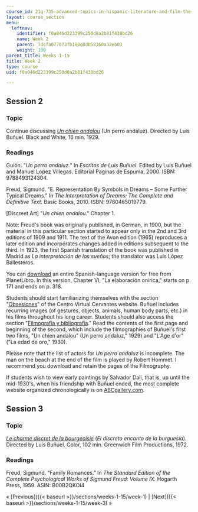```yaml
---
course_id: 21g-735-advanced-topics-in-hispanic-literature-and-film-the-films-of-luis-bunuel-fall-2013
layout: course_section
menu:
  leftnav:
    identifier: f0a046d223399c250d8a2b81f438bd26
    name: Week 2
    parent: 7dcfa077073fb180d8db58360a32eb03
    weight: 100
parent_title: Weeks 1-15
title: Week 2
type: course
uid: f0a046d223399c250d8a2b81f438bd26

---
```


Session 2
---------

### Topic

Continue discussing [_Un chien andalou_](http://www.imdb.com/title/tt0020530/?ref_=nv_sr_1) (Un perro andaluz). Directed by Luis Buñuel. Black and White, 16 min. 1929.

### Readings

Guión. "_Un perro andaluz._" In _Escritos de Luis Buñuel_. Edited by Luis Buñuel and Manuel Lopez Villegas. Editorial Paginas de Espuma, 2000. ISBN: 9788493124304.

Freud, Sigmund. "E. Representation By Symbols in Dreams – Some Further Typical Dreams." In _The Interpretation of Dreams: The Complete and Definitive Text_. Basic Books, 2010. ISBN: 9780465019779.

\[Discreet Art\] "_Un chien andalou_." Chapter 1.

Note: Freud's book was originally published, in German, in 1900, but the material in this particular section started to appear only in the 2nd and 3rd editions of 1909 and 1911. The text of the Avon edition (1965) reproduces a later edition and incorporates changes added in editions subsequent to the third. In 1923, the first Spanish translation of the book was published in Madrid as _La interpretación de los sueños_; the translator was Luis López Ballesteros.

You can [download](http://www.planetalibro.net/ebooks/eam/ebook_view.php?ebooks_books_id=90&&author_letter=&author=&title_letter=%3e) an entire Spanish-language version for free from PlanetLibro. In this version, Chapter VI, "La elaboración onírica," starts on p. 171 and ends on p. 318.

Students should start familiarizing themselves with the section "[Obsesiones](http://cvc.cervantes.es/actcult/bunuel/obsesiones/)" of the Centro Virtual Cervantes website. Buñuel includes recurring images (of gestures, objects, animals, human body parts, etc.) in his films throughout his long career. Students should also access the section "[Filmografía y bibliografía](http://cvc.cervantes.es/actcult/bunuel/filmografia/filmografia_01.htm)." Read the contents of the first page and beginning of the second, which include the filmographies of Buñuel's first two films, "Un chien andalou" (Un perro andaluz," 1929) and "L'Age d'or" ("La edad de oro," 1930).

Please note that the list of actors for _Un perro andaluz_ is incomplete. The man on the beach at the end of the film is played by Robert Hommet. I recommend you download and retain the pages of the Filmography.

If students wish to view early paintings by Salvador Dalí, that is, up until the mid-1930's, when his friendship with Buñuel ended, the most complete website organized chronologically is on [ABCgallery.com](http://www.abcgallery.com/D/dali/dali.html).

Session 3
---------

### Topic

[_Le charme discret de la bourgeoisie_](http://www.imdb.com/title/tt0068361/?ref_=nv_sr_1) (_El discreto encanto de la burguesía_). Directed by Luis Buñuel. Color, 102 min. Greenwich Film Productions, 1972.

### Readings

Freud, Sigmund. “Family Romances.” In _The Standard Edition of the Complete Psychological Works of Sigmund Freud: Volume IX._ Hogarth Press, 1959. ASIN: B00B2QKOI4

« [Previous]({{< baseurl >}}/sections/weeks-1-15/week-1) | [Next]({{< baseurl >}}/sections/weeks-1-15/week-3) »